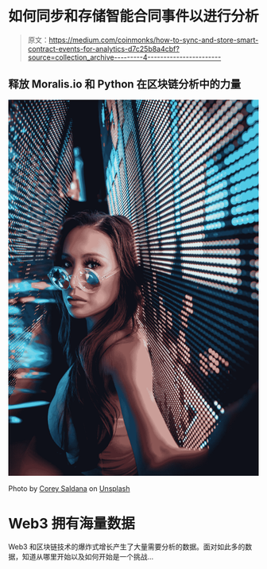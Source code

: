 # 如何同步和存储智能合同事件以进行分析

> 原文：<https://medium.com/coinmonks/how-to-sync-and-store-smart-contract-events-for-analytics-d7c25b8a4cbf?source=collection_archive---------4----------------------->

## 释放 Moralis.io 和 Python 在区块链分析中的力量

![](img/638a905842246fe2770c2c3255adc525.png)

Photo by [Corey Saldana](https://unsplash.com/@corey_saldana?utm_source=medium&utm_medium=referral) on [Unsplash](https://unsplash.com?utm_source=medium&utm_medium=referral)

# Web3 拥有海量数据

Web3 和区块链技术的爆炸式增长产生了大量需要分析的数据。面对如此多的数据，知道从哪里开始以及如何开始是一个挑战…